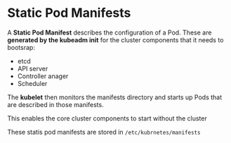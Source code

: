 # Static Pod Manifests 

A **Static Pod Manifest** describes the configuration of a Pod. These are **generated by the kubeadm init** for the cluster components that it needs to bootsrap:

- etcd 
- API server
- Controller anager
- Scheduler

The **kubelet** then monitors the manifests directory and starts up Pods that are described in those manifests.

This enables the core cluster components to start without the cluster

These statis pod manifests are stored in <code>/etc/kubrnetes/manifests</code>